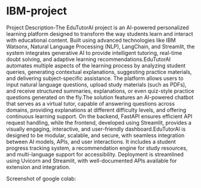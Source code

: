 # IBM-project
Project Description-The EduTutorAI project is an AI-powered personalized learning platform designed to transform the way students learn and interact with educational content. Built using advanced technologies like IBM Watsonx, Natural Language Processing (NLP), LangChain, and Streamlit, the system integrates generative AI to provide intelligent tutoring, real-time doubt solving, and adaptive learning recommendations.EduTutorAI automates multiple aspects of the learning process by analyzing student queries, generating contextual explanations, suggesting practice materials, and delivering subject-specific assistance. The platform allows users to input natural language questions, upload study materials (such as PDFs), and receive structured summaries, explanations, or even quiz-style practice questions generated on the fly.The solution features an AI-powered chatbot that serves as a virtual tutor, capable of answering questions across domains, providing explanations at different difficulty levels, and offering continuous learning support. On the backend, FastAPI ensures efficient API request handling, while the frontend, developed using Streamlit, provides a visually engaging, interactive, and user-friendly dashboard.EduTutorAI is designed to be modular, scalable, and secure, with seamless integration between AI models, APIs, and user interactions. It includes a student progress tracking system, a recommendation engine for study resources, and multi-language support for accessibility. Deployment is streamlined using Uvicorn and Streamlit, with well-documented APIs available for extension and integration.

Screenshot of google colab:


